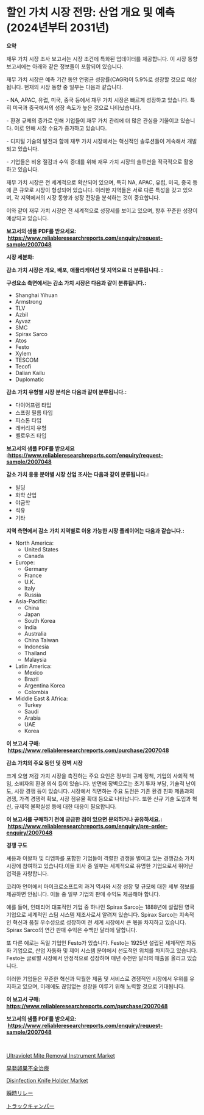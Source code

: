 <p><h1>할인 가치 시장 전망: 산업 개요 및 예측 (2024년부터 2031년)</h1></p><p><strong>요약</strong></p>
<p><p>재무 가치 시장 조사 보고서는 시장 조건에 특화된 업데이터를 제공합니다. 이 시장 동향 보고서에는 아래와 같은 정보들이 포함되어 있습니다.</p><p>재무 가치 시장은 예측 기간 동안 연평균 성장률(CAGR)이 5.9%로 성장할 것으로 예상됩니다. 현재의 시장 동향 중 일부는 다음과 같습니다.</p><p>- NA, APAC, 유럽, 미국, 중국 등에서 재무 가치 시장은 빠르게 성장하고 있습니다. 특히 미국과 중국에서의 성장 속도가 높은 것으로 나타났습니다.</p><p>- 환경 규제의 증가로 인해 기업들이 재무 가치 관리에 더 많은 관심을 기울이고 있습니다. 이로 인해 시장 수요가 증가하고 있습니다.</p><p>- 디지털 기술의 발전과 함께 재무 가치 시장에서는 혁신적인 솔루션들이 계속해서 개발되고 있습니다.</p><p>- 기업들은 비용 절감과 수익 증대를 위해 재무 가치 시장의 솔루션을 적극적으로 활용하고 있습니다.</p><p>재무 가치 시장은 전 세계적으로 확산되어 있으며, 특히 NA, APAC, 유럽, 미국, 중국 등에 큰 규모로 시장이 형성되어 있습니다. 이러한 지역들은 서로 다른 특성을 갖고 있으며, 각 지역에서의 시장 동향과 성장 전망을 분석하는 것이 중요합니다.</p><p>이와 같이 재무 가치 시장은 전 세계적으로 성장세를 보이고 있으며, 향후 꾸준한 성장이 예상되고 있습니다.</p></p>
<p><strong>보고서의 샘플 PDF를 받으세요: &nbsp;<a href="https://www.reliableresearchreports.com/enquiry/request-sample/2007048">https://www.reliableresearchreports.com/enquiry/request-sample/2007048</a></strong></p>
<p><strong>시장 세분화:</strong></p>
<p><strong> 감소 가치 시장은 개요, 배포, 애플리케이션 및 지역으로 더 분류됩니다. :</strong></p>
<p><strong>구성요소 측면에서는 감소 가치 시장은 다음과 같이 분류됩니다.:</strong></p>
<p><ul><li>Shanghai Yihuan</li><li>Armstrong</li><li>TLV</li><li>Azbil</li><li>Ayvaz</li><li>SMC</li><li>Spirax Sarco</li><li>Atos</li><li>Festo</li><li>Xylem</li><li>TESCOM</li><li>Tecofi</li><li>Dalian Kailu</li><li>Duplomatic</li></ul></p>
<p><strong> 감소 가치 유형별 시장 분석은 다음과 같이 분류됩니다.:</strong></p>
<p><ul><li>다이어프램 타입</li><li>스프링 필름 타입</li><li>피스톤 타입</li><li>레버리지 유형</li><li>벨로우즈 타입</li></ul></p>
<p><strong>보고서의 샘플 PDF를 받으세요 :<a href="https://www.reliableresearchreports.com/enquiry/request-sample/2007048">https://www.reliableresearchreports.com/enquiry/request-sample/2007048</a></strong></p>
<p><strong> 감소 가치 응용 분야별 시장 산업 조사는 다음과 같이 분류됩니다.:</strong></p>
<p><ul><li>빌딩</li><li>화학 산업</li><li>야금학</li><li>석유</li><li>기타</li></ul></p>
<p><strong>지역 측면에서 감소 가치 지역별로 이용 가능한 시장 플레이어는 다음과 같습니다.:</strong></p>
<p><ul>
    <li>
        North America:
        <ul>
            <li>United States</li>
            <li>Canada</li>
        </ul>
    </li>
    <li>
        Europe:
        <ul>
            <li>Germany</li>
            <li>France</li>
            <li>U.K.</li>
            <li>Italy</li>
            <li>Russia</li>
        </ul>
    </li>
    <li>
        Asia-Pacific:
        <ul>
            <li>China</li>
            <li>Japan</li>
            <li>South Korea</li>
            <li>India</li>
            <li>Australia</li>
            <li>China Taiwan</li>
            <li>Indonesia</li>
            <li>Thailand</li>
            <li>Malaysia</li>
        </ul>
    </li>
    <li>
        Latin America:
        <ul>
            <li>Mexico</li>
            <li>Brazil</li>
            <li>Argentina Korea</li>
            <li>Colombia</li>
        </ul>
    </li>
    <li>
        Middle East & Africa:
        <ul>
            <li>Turkey</li>
            <li>Saudi</li>
            <li>Arabia</li>
            <li>UAE</li>
            <li>Korea</li>
        </ul>
    </li>
    </ul></p>
<p><strong>이 보고서 구매: &nbsp;<a href="https://www.reliableresearchreports.com/purchase/2007048">https://www.reliableresearchreports.com/purchase/2007048</a></strong></p>
<p><strong>감소 가치의 주요 동인 및 장벽 시장</strong></p>
<p><p>크게 오염 저감 가치 시장을 촉진하는 주요 요인은 정부의 규제 정책, 기업의 사회적 책임, 소비자의 환경 의식 등이 있습니다. 반면에 장벽으로는 초기 투자 부담, 기술적 난이도, 시장 경쟁 등이 있습니다. 시장에서 직면하는 주요 도전은 기존 환경 친화 제품과의 경쟁, 가격 경쟁력 확보, 시장 점유율 확대 등으로 나타납니다. 또한 신규 기술 도입과 혁신, 규제적 불확실성 등에 대한 대응이 필요합니다.</p></p>
<p><strong>이 보고서를 구매하기 전에 궁금한 점이 있으면 문의하거나 공유하세요.: &nbsp;<a href="https://www.reliableresearchreports.com/enquiry/pre-order-enquiry/2007048">https://www.reliableresearchreports.com/enquiry/pre-order-enquiry/2007048</a></strong></p>
<p><strong>경쟁 구도</strong></p>
<p><p>셰응과 이왈파 및 티엠파를 포함한 기업들이 격렬한 경쟁을 벌이고 있는 경쟁감소 가치 시장에 참여하고 있습니다.이들 회사 중 일부는 세계적으로 유명한 기업으로서 뛰어난 업적을 자랑합니다.</p><p>코리아 언어에서 마이크로소프트의 과거 역사와 시장 성장 및 규모에 대한 세부 정보를 제공하면 안됩니다. 이들 중 일부 기업의 판매 수익도 제공해야 합니다.</p><p>예를 들어, 인테리어 대표적인 기업 중 하나인 Spirax Sarco는 1888년에 설립된 영국 기업으로 세계적인 스팀 시스템 제조사로서 알려져 있습니다. Spirax Sarco는 지속적인 혁신과 품질 우수성으로 성장하여 전 세계 시장에서 큰 몫을 차지하고 있습니다. Spirax Sarco의 연간 판매 수익은 수백만 달러에 달합니다.</p><p>또 다른 예로는 독일 기업인 Festo가 있습니다. Festo는 1925년 설립된 세계적인 자동화 기업으로, 산업 자동화 및 제어 시스템 분야에서 선도적인 위치를 차지하고 있습니다. Festo는 글로벌 시장에서 안정적으로 성장하며 매년 수천만 달러의 매출을 올리고 있습니다.</p><p>이러한 기업들은 꾸준한 혁신과 탁월한 제품 및 서비스로 경쟁적인 시장에서 우위를 유지하고 있으며, 미래에도 끊임없는 성장을 이루기 위해 노력할 것으로 기대됩니다.</p></p>
<p><strong>이 보고서 구매: &nbsp; <a href="https://www.reliableresearchreports.com/purchase/2007048">https://www.reliableresearchreports.com/purchase/2007048</a></strong></p>
<p><strong>보고서의 샘플 PDF를 받으세요: &nbsp;<a href="https://www.reliableresearchreports.com/enquiry/request-sample/2007048">https://www.reliableresearchreports.com/enquiry/request-sample/2007048</a></strong><strong></strong></p>
<p>&nbsp;</p>
<p><p><a href="https://github.com/dringals/Market-Research-Report-List-3/blob/main/ultraviolet-mite-removal-instrument-market.md">Ultraviolet Mite Removal Instrument Market</a></p><p><a href="https://medium.com/@maudward1907/%E5%8D%B5%E5%B7%A3%E6%A9%9F%E8%83%BD%E4%B8%8D%E5%85%A8%E3%81%AE%E6%97%A9%E6%9C%9F%E6%B2%BB%E7%99%82%E5%B8%82%E5%A0%B4%E6%B4%9E%E5%AF%9F-%E5%B8%82%E5%A0%B4%E5%8B%95%E5%90%91-%E6%88%90%E9%95%B7-2024%E5%B9%B4%E3%81%8B%E3%82%892031%E5%B9%B4%E3%81%BE%E3%81%A7%E3%81%AE%E4%BA%88%E6%B8%AC-28cadce28426">早発卵巣不全治療</a></p><p><a href="https://github.com/lbird53714/Market-Research-Report-List-3/blob/main/disinfection-knife-holder-market.md">Disinfection Knife Holder Market</a></p><p><a href="https://medium.com/@solomonbode85/%E7%9E%AC%E6%99%82%E3%83%AA%E3%83%AC%E3%83%BC%E5%B8%82%E5%A0%B4-%E7%AB%B6%E4%BA%89%E5%88%86%E6%9E%90-%E5%B8%82%E5%A0%B4%E5%8B%95%E5%90%91-%E3%81%8A%E3%82%88%E3%81%B32031%E5%B9%B4%E3%81%BE%E3%81%A7%E3%81%AE%E4%BA%88%E6%B8%AC-b6e39f07645c">瞬時リレー</a></p><p><a href="https://github.com/EthanMorar2011/Market-Research-Report-List-1/blob/main/42299029679.md">トラックキャンパー</a></p></p>